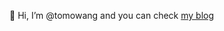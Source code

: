 👋 Hi, I’m @tomowang and you can check [my blog](http://tomodevqtaj5a3syxtrrclzs7p2625yr3hdwhbrzysviqzdeooakiayd.onion/)
